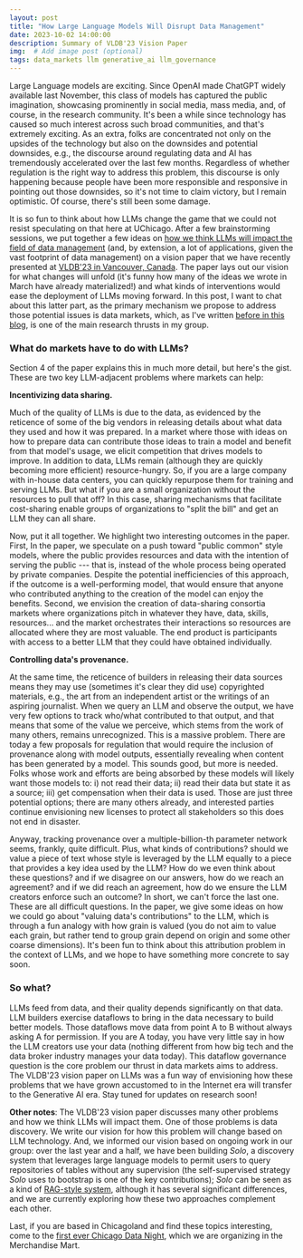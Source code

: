 ```yaml
---
layout: post
title: "How Large Language Models Will Disrupt Data Management"
date: 2023-10-02 14:00:00
description: Summary of VLDB'23 Vision Paper
img:  # Add image post (optional)
tags: data_markets llm generative_ai llm_governance
---
```


Large Language models are exciting. Since OpenAI made ChatGPT widely available last November, this class of models has captured the public imagination, showcasing prominently in social media, mass media, and, of course, in the research community. It's been a while since technology has caused so much interest across such broad communities, and that's extremely exciting. As an extra, folks are concentrated not only on the upsides of the technology but also on the downsides and potential downsides, e.g., the discourse around regulating data and AI has tremendously accelerated over the last few months. Regardless of whether regulation is the right way to address this problem, this discourse is only happening because people have been more responsible and responsive in pointing out those downsides, so it's not time to claim victory, but I remain optimistic. Of course, there's still been some damage.

It is so fun to think about how LLMs change the game that we could not resist speculating on that here at UChicago. After a few brainstorming sessions, we put together a few ideas on [how we think LLMs will impact the field of data management](http://raulcastrofernandez.com/papers/llm_db_vision_vldb23-11.pdf) (and, by extension, a lot of applications, given the vast footprint of data management) on a vision paper that we have recently presented at [VLDB'23 in Vancouver, Canada](https://vldb.org/2023/). The paper lays out our vision for what changes will unfold (it's funny how many of the ideas we wrote in March have already materialized!) and what kinds of interventions would ease the deployment of LLMs moving forward. In this post, I want to chat about this latter part, as the primary mechanism we propose to address those potential issues is data markets, which, as I've written [before in this blog](http://raulcastrofernandez.com/init-post/), is one of the main research thrusts in my group.

### What do markets have to do with LLMs?

Section 4 of the paper explains this in much more detail, but here's the gist. These are two key LLM-adjacent problems where markets can help:

**Incentivizing data sharing.**

Much of the quality of LLMs is due to the data, as evidenced by the reticence of some of the big vendors in releasing details about what data they used and how it was prepared. In a market where those with ideas on how to prepare data can contribute those ideas to train a model and benefit from that model's usage, we elicit competition that drives models to improve. In addition to data, LLMs remain (although they are quickly becoming more efficient) resource-hungry. So, if you are a large company with in-house data centers, you can quickly repurpose them for training and serving LLMs. But what if you are a small organization without the resources to pull that off? In this case, sharing mechanisms that facilitate cost-sharing enable groups of organizations to "split the bill" and get an LLM they can all share.

Now, put it all together. We highlight two interesting outcomes in the paper. First, In the paper, we speculate on a push toward "public common" style models, where the public provides resources and data with the intention of serving the public --- that is, instead of the whole process being operated by private companies. Despite the potential inefficiencies of this approach, if the outcome is a well-performing model, that would ensure that anyone who contributed anything to the creation of the model can enjoy the benefits. Second, we envision the creation of data-sharing consortia markets where organizations pitch in whatever they have, data, skills, resources... and the market orchestrates their interactions so resources are allocated where they are most valuable. The end product is participants with access to a better LLM that they could have obtained individually.

**Controlling data's provenance.**

At the same time, the reticence of builders in releasing their data sources means they may use (sometimes it's clear they did use) copyrighted materials, e.g., the art from an independent artist or the writings of an aspiring journalist. When we query an LLM and observe the output, we have very few options to track who/what contributed to that output, and that means that some of the value we perceive, which stems from the work of many others, remains unrecognized. This is a massive problem. There are today a few proposals for regulation that would require the inclusion of provenance along with model outputs, essentially revealing when content has been generated by a model. This sounds good, but more is needed. Folks whose work and efforts are being absorbed by these models will likely want those models to: i) not read their data; ii) read their data but state it as a source; iii) get compensation when their data is used. Those are just three potential options; there are many others already, and interested parties continue envisioning new licenses to protect all stakeholders so this does not end in disaster.

Anyway, tracking provenance over a multiple-billion-th parameter network seems, frankly, quite difficult. Plus, what kinds of contributions? should we value a piece of text whose style is leveraged by the LLM equally to a piece that provides a key idea used by the LLM? How do we even think about these questions? and if we disagree on our answers, how do we reach an agreement? and if we did reach an agreement, how do we ensure the LLM creators enforce such an outcome? In short, we can't force the last one. These are all difficult questions. In the paper, we give some ideas on how we could go about "valuing data's contributions" to the LLM, which is through a fun analogy with how grain is valued (you do not aim to value each grain, but rather tend to group grain depend on origin and some other coarse dimensions). It's been fun to think about this attribution problem in the context of LLMs, and we hope to have something more concrete to say soon.

### So what?

LLMs feed from data, and their quality depends significantly on that data. LLM builders exercise dataflows to bring in the data necessary to build better models. Those dataflows move data from point A to B without always asking A for permission. If you are A today, you have very little say in how the LLM creators use your data (nothing different from how big tech and the data broker industry manages your data today). This dataflow governance question is the core problem our thrust in data markets aims to address. The VLDB'23 vision paper on LLMs was a fun way of envisioning how these problems that we have grown accustomed to in the Internet era will transfer to the Generative AI era. Stay tuned for updates on research soon!

**Other notes**: The VLDB'23 vision paper discusses many other problems and how we think LLMs will impact them. One of those problems is data discovery. We write our vision for how this problem will change based on LLM technology. And, we informed our vision based on ongoing work in our group: over the last year and a half, we have been building *Solo*, a discovery system that leverages large language models to permit users to query repositories of tables without any supervision (the self-supervised strategy *Solo* uses to bootstrap is one of the key contributions); *Solo* can be seen as a kind of [RAG-style system](https://www.llamaindex.ai), although it has several significant differences, and we are currently exploring how these two approaches complement each other.

Last, if you are based in Chicagoland and find these topics interesting, come to the [first ever Chicago Data Night](https://datascience.uchicago.edu/events/chicago-data-night-dr-helen-sun-and-kader-sakkaria/), which we are organizing in the Merchandise Mart.


